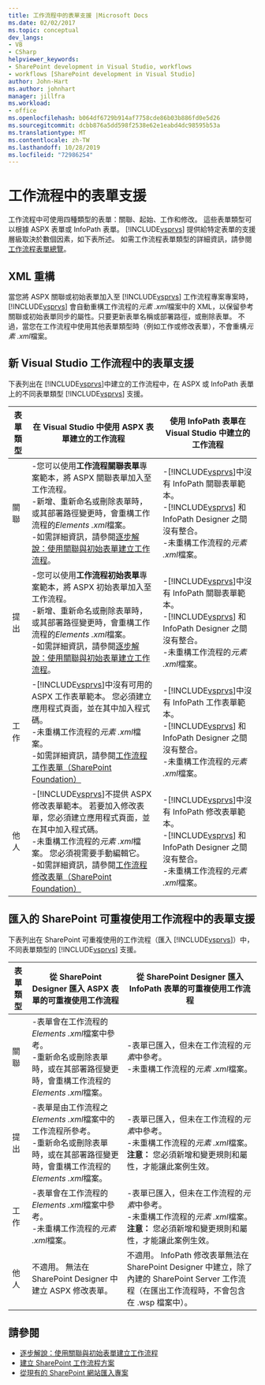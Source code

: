 ```yaml
---
title: 工作流程中的表單支援 |Microsoft Docs
ms.date: 02/02/2017
ms.topic: conceptual
dev_langs:
- VB
- CSharp
helpviewer_keywords:
- SharePoint development in Visual Studio, workflows
- workflows [SharePoint development in Visual Studio]
author: John-Hart
ms.author: johnhart
manager: jillfra
ms.workload:
- office
ms.openlocfilehash: b064df6729b914af7758cde86b03b886fd0e5d26
ms.sourcegitcommit: dcbb876a5dd598f2538e62e1eabd4dc98595b53a
ms.translationtype: MT
ms.contentlocale: zh-TW
ms.lasthandoff: 10/28/2019
ms.locfileid: "72986254"
---
```

# <a name="form-support-in-workflows"></a>工作流程中的表單支援
  工作流程中可使用四種類型的表單：關聯、起始、工作和修改。 這些表單類型可以根據 ASPX 表單或 InfoPath 表單。 [!INCLUDE[vsprvs](../sharepoint/includes/vsprvs-md.md)] 提供給特定表單的支援層級取決於數個因素，如下表所述。 如需工作流程表單類型的詳細資訊，請參閱[工作流程表單總覽](/previous-versions/office/developer/sharepoint-2010/ms457061(v=office.14))。

## <a name="xml-refactoring"></a>XML 重構
 當您將 ASPX 關聯或初始表單加入至 [!INCLUDE[vsprvs](../sharepoint/includes/vsprvs-md.md)] 工作流程專案專案時，[!INCLUDE[vsprvs](../sharepoint/includes/vsprvs-md.md)] 會自動重構工作流程的*元素 .xml*檔案中的 XML，以保留參考關聯或初始表單同步的屬性。只要更新表單名稱或部署路徑，或刪除表單。 不過，當您在工作流程中使用其他表單類型時（例如工作或修改表單），不會重構*元素 .xml*檔案。

## <a name="form-support-in-new-visual-studio-workflows"></a>新 Visual Studio 工作流程中的表單支援
 下表列出在 [!INCLUDE[vsprvs](../sharepoint/includes/vsprvs-md.md)]中建立的工作流程中，在 ASPX 或 InfoPath 表單上的不同表單類型 [!INCLUDE[vsprvs](../sharepoint/includes/vsprvs-md.md)] 支援。

|表單類型|在 Visual Studio 中使用 ASPX 表單建立的工作流程|使用 InfoPath 表單在 Visual Studio 中建立的工作流程|
|---------------|---------------------------------------------------------|-----------------------------------------------------------------|
|關聯|-您可以使用**工作流程關聯表單**專案範本，將 ASPX 關聯表單加入至工作流程。<br />-新增、重新命名或刪除表單時，或其部署路徑變更時，會重構工作流程的*Elements .xml*檔案。<br />-如需詳細資訊，請參閱[逐步解說：使用關聯與初始表單建立工作流程](../sharepoint/walkthrough-creating-a-workflow-with-association-and-initiation-forms.md)。|-[!INCLUDE[vsprvs](../sharepoint/includes/vsprvs-md.md)]中沒有 InfoPath 關聯表單範本。<br />-[!INCLUDE[vsprvs](../sharepoint/includes/vsprvs-md.md)] 和 InfoPath Designer 之間沒有整合。<br />-未重構工作流程的*元素 .xml*檔案。|
|提出|-您可以使用**工作流程初始表單**專案範本，將 ASPX 初始表單加入至工作流程。<br />-新增、重新命名或刪除表單時，或其部署路徑變更時，會重構工作流程的*Elements .xml*檔案。<br />-如需詳細資訊，請參閱[逐步解說：使用關聯與初始表單建立工作流程](../sharepoint/walkthrough-creating-a-workflow-with-association-and-initiation-forms.md)。|-[!INCLUDE[vsprvs](../sharepoint/includes/vsprvs-md.md)]中沒有 InfoPath 關聯表單範本。<br />-[!INCLUDE[vsprvs](../sharepoint/includes/vsprvs-md.md)] 和 InfoPath Designer 之間沒有整合。<br />-未重構工作流程的*元素 .xml*檔案。|
|工作|-[!INCLUDE[vsprvs](../sharepoint/includes/vsprvs-md.md)]中沒有可用的 ASPX 工作表單範本。 您必須建立應用程式頁面，並在其中加入程式碼。<br />-未重構工作流程的*元素 .xml*檔案。<br />-如需詳細資訊，請參閱[工作流程工作表單（SharePoint Foundation）](/previous-versions/office/developer/sharepoint-2010/ms438856(v=office.14))|-[!INCLUDE[vsprvs](../sharepoint/includes/vsprvs-md.md)]中沒有 InfoPath 工作表單範本。<br />-[!INCLUDE[vsprvs](../sharepoint/includes/vsprvs-md.md)] 和 InfoPath Designer 之間沒有整合。<br />-未重構工作流程的*元素 .xml*檔案。|
|他人|-[!INCLUDE[vsprvs](../sharepoint/includes/vsprvs-md.md)]不提供 ASPX 修改表單範本。 若要加入修改表單，您必須建立應用程式頁面，並在其中加入程式碼。<br />-未重構工作流程的*元素 .xml*檔案。 您必須視需要手動編輯它。<br />-如需詳細資訊，請參閱[工作流程修改表單（SharePoint Foundation）](/previous-versions/office/developer/sharepoint-2010/ms480794(v=office.14))|-[!INCLUDE[vsprvs](../sharepoint/includes/vsprvs-md.md)]中沒有 InfoPath 修改表單範本。<br />-[!INCLUDE[vsprvs](../sharepoint/includes/vsprvs-md.md)] 和 InfoPath Designer 之間沒有整合。<br />-未重構工作流程的*元素 .xml*檔案。|

## <a name="form-support-in-imported-sharepoint-reusable-workflows"></a>匯入的 SharePoint 可重複使用工作流程中的表單支援
 下表列出在 SharePoint 可重複使用的工作流程（匯入 [!INCLUDE[vsprvs](../sharepoint/includes/vsprvs-md.md)]）中，不同表單類型的 [!INCLUDE[vsprvs](../sharepoint/includes/vsprvs-md.md)] 支援。

|表單類型|從 SharePoint Designer 匯入 ASPX 表單的可重複使用工作流程|從 SharePoint Designer 匯入 InfoPath 表單的可重複使用工作流程|
|---------------|-------------------------------------------------------------------------------| - |
|關聯|-表單會在工作流程的*Elements .xml*檔案中參考。<br />-重新命名或刪除表單時，或在其部署路徑變更時，會重構工作流程的*Elements .xml*檔案。|-表單已匯入，但未在工作流程的*元素*中參考。<br />-未重構工作流程的*元素 .xml*檔案。|
|提出|-表單是由工作流程之*Elements .xml*檔案中的工作流程所參考。<br />-重新命名或刪除表單時，或在其部署路徑變更時，會重構工作流程的*Elements .xml*檔案。|-表單已匯入，但未在工作流程的*元素*中參考。<br />-未重構工作流程的*元素 .xml*檔案。 **注意：** 您必須新增和變更規則和屬性，才能讓此案例生效。|
|工作|-表單會在工作流程的*Elements .xml*檔案中參考。<br />-未重構工作流程的*元素 .xml*檔案。|-表單已匯入，但未在工作流程的*元素*中參考。<br />-未重構工作流程的*元素 .xml*檔案。 **注意：** 您必須新增和變更規則和屬性，才能讓此案例生效。|
|他人|不適用。 無法在 SharePoint Designer 中建立 ASPX 修改表單。|不適用。 InfoPath 修改表單無法在 SharePoint Designer 中建立，除了內建的 SharePoint Server 工作流程（在匯出工作流程時，不會包含在 .wsp 檔案中）。|

## <a name="see-also"></a>請參閱
- [逐步解說：使用關聯與初始表單建立工作流程](../sharepoint/walkthrough-creating-a-workflow-with-association-and-initiation-forms.md)
- [建立 SharePoint 工作流程方案](../sharepoint/creating-sharepoint-workflow-solutions.md)
- [從現有的 SharePoint 網站匯入專案](../sharepoint/importing-items-from-an-existing-sharepoint-site.md)

